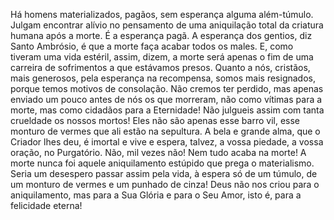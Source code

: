 Há homens materializados, pagãos, sem esperança alguma além-túmulo. Julgam encontrar alívio no pensamento de uma aniquilação total da criatura humana após a morte. É a esperança pagã. A esperança dos gentios, diz Santo Ambrósio, é que a morte faça acabar todos os males. E, como tiveram uma vida estéril, assim, dizem, a morte será apenas o fim de uma carreira de sofrimentos a que estávamos presos. Quanto a nós, cristãos, mais generosos, pela esperança na recompensa, somos mais resignados, porque temos motivos de consolação. Não cremos ter perdido, mas apenas enviado um pouco antes de nós os que morreram, não como vítimas para a morte, mas como cidadãos para a Eternidade! Não julgueis assim com tanta crueldade os nossos mortos! Eles não são apenas esse barro vil, esse monturo de vermes que ali estão na sepultura. A bela e grande alma, que o Criador lhes deu, é imortal e vive e espera, talvez, a vossa piedade, a vossa oração, no Purgatório. Não, mil vezes não! Nem tudo acaba na morte! A morte nunca foi aquele aniquilamento estúpido que prega o materialismo. Seria um desespero passar assim pela vida, à espera só de um túmulo, de um monturo de vermes e um punhado de cinza! Deus não nos criou para o aniquilamento, mas para a Sua Glória e para o Seu Amor, isto é, para a felicidade eterna!